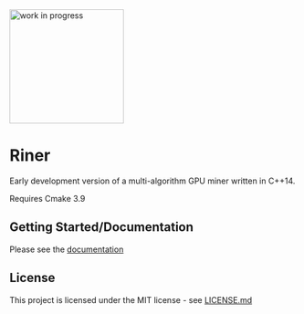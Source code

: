 <img src="https://genesismining.github.io/Riner/build/html/_images/img_wip.png" alt="work in progress" width="200"/>

# Riner

Early development version of a multi-algorithm GPU miner written in C++14.

Requires Cmake 3.9

## Getting Started/Documentation

Please see the [documentation](https://genesismining.github.io/Riner "documentation")

## License

This project is licensed under the MIT license - see [LICENSE.md](LICENSE.md)
